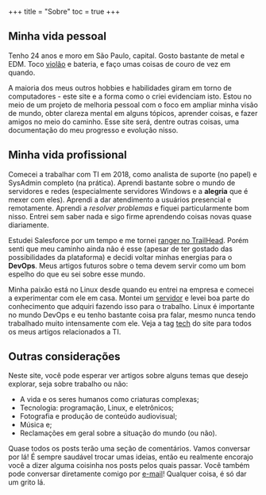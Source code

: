 +++
title = "Sobre"
toc = true
+++

## Minha vida pessoal

Tenho 24 anos e moro em São Paulo, capital. Gosto bastante de metal e EDM. Toco [violão](https://www.youtube.com/watch?v=BgpF-5cEExs) e bateria, e faço umas coisas de couro de vez em quando.

A maioria dos meus outros hobbies e habilidades giram em torno de computadores - este site e a forma como o criei evidenciam isto. Estou no meio de um projeto de melhoria pessoal com o foco em ampliar minha visão de mundo, obter clareza mental em alguns tópicos, aprender coisas, e fazer amigos no meio do caminho. Esse site será, dentre outras coisas, uma documentação do meu progresso e evolução nisso.

## Minha vida profissional

Comecei a trabalhar com TI em 2018, como analista de suporte (no papel) e SysAdmin completo (na prática). Aprendi bastante sobre o mundo de servidores e redes (especialmente servidores Windows e a **alegria** que é mexer com eles). Aprendi a dar atendimento a usuários presencial e remotamente. Aprendi a *resolver problemas* e fiquei particularmente bom nisso. Entrei sem saber nada e sigo firme aprendendo coisas novas quase diariamente.

Estudei Salesforce por um tempo e me tornei [ranger no TrailHead](https://trailblazer.me/id/patrickcamillo). Porém senti que meu caminho ainda não é esse (apesar de ter gostado das possibilidades da plataforma) e decidi voltar minhas energias para o **DevOps**. Meus artigos futuros sobre o tema devem servir como um bom espelho do que eu sei sobre esse mundo.

Minha paixão está no Linux desde quando eu entrei na empresa e comecei a experimentar com ele em casa. Montei um [servidor](/blog/servidor-em-casa) e levei boa parte do conhecimento que adquiri fazendo isso para o trabalho. Linux é importante no mundo DevOps e eu tenho bastante coisa pra falar, mesmo nunca tendo trabalhado muito intensamente com ele. Veja a tag [tech](/tags/tech) do site para todos os meus artigos relacionados a TI.

## Outras considerações

Neste site, você pode esperar ver artigos sobre alguns temas que desejo explorar, seja sobre trabalho ou não:

- A vida e os seres humanos como criaturas complexas;
- Tecnologia: programação, Linux, e eletrônicos;
- Fotografia e produção de conteúdo audiovisual;
- Música e;
- Reclamações em geral sobre a situação do mundo (ou não).

Quase todos os posts terão uma seção de comentários. Vamos conversar por lá! É sempre saudável trocar umas ideias, então eu realmente encorajo você a dizer alguma coisinha nos posts pelos quais passar. Você também pode conversar diretamente comigo por [e-mail](mailto:patrick.camillo@outlook.com)! Qualquer coisa, é só dar um grito lá.